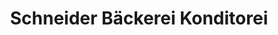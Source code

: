 ---
title: "Schneider Bäckerei Konditorei"
url: /basel/schneider-baeckerei-konditorei/
shop: Bäckerei
---